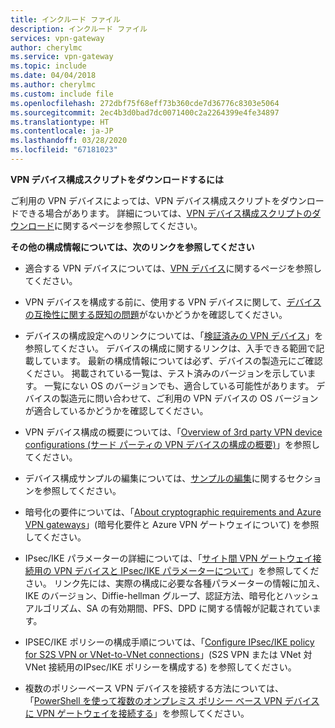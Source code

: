 ```yaml
---
title: インクルード ファイル
description: インクルード ファイル
services: vpn-gateway
author: cherylmc
ms.service: vpn-gateway
ms.topic: include
ms.date: 04/04/2018
ms.author: cherylmc
ms.custom: include file
ms.openlocfilehash: 272dbf75f68eff73b360cde7d36776c8303e5064
ms.sourcegitcommit: 2ec4b3d0bad7dc0071400c2a2264399e4fe34897
ms.translationtype: HT
ms.contentlocale: ja-JP
ms.lasthandoff: 03/28/2020
ms.locfileid: "67181023"
---
```

**VPN デバイス構成スクリプトをダウンロードするには**

ご利用の VPN デバイスによっては、VPN デバイス構成スクリプトをダウンロードできる場合があります。 詳細については、[VPN デバイス構成スクリプトのダウンロード](../articles/vpn-gateway/vpn-gateway-download-vpndevicescript.md)に関するページを参照してください。

**その他の構成情報については、次のリンクを参照してください**

- 適合する VPN デバイスについては、[VPN デバイス](../articles/vpn-gateway/vpn-gateway-about-vpn-devices.md)に関するページを参照してください。

- VPN デバイスを構成する前に、使用する VPN デバイスに関して、[デバイスの互換性に関する既知の問題](../articles/vpn-gateway/vpn-gateway-about-vpn-devices.md#known)がないかどうかを確認してください。

- デバイスの構成設定へのリンクについては、「[検証済みの VPN デバイス](../articles/vpn-gateway/vpn-gateway-about-vpn-devices.md#devicetable)」を参照してください。 デバイスの構成に関するリンクは、入手できる範囲で記載しています。 最新の構成情報については必ず、デバイスの製造元にご確認ください。 掲載されている一覧は、テスト済みのバージョンを示しています。 一覧にない OS のバージョンでも、適合している可能性があります。 デバイスの製造元に問い合わせて、ご利用の VPN デバイスの OS バージョンが適合しているかどうかを確認してください。

- VPN デバイス構成の概要については、「[Overview of 3rd party VPN device configurations (サード パーティの VPN デバイスの構成の概要)](../articles/vpn-gateway/vpn-gateway-3rdparty-device-config-overview.md)」を参照してください。

- デバイス構成サンプルの編集については、[サンプルの編集](../articles/vpn-gateway/vpn-gateway-about-vpn-devices.md#editing)に関するセクションを参照してください。

- 暗号化の要件については、「[About cryptographic requirements and Azure VPN gateways](../articles/vpn-gateway/vpn-gateway-about-compliance-crypto.md)」(暗号化要件と Azure VPN ゲートウェイについて) を参照してください。

- IPsec/IKE パラメーターの詳細については、「[サイト間 VPN ゲートウェイ接続用の VPN デバイスと IPsec/IKE パラメーターについて](../articles/vpn-gateway/vpn-gateway-about-vpn-devices.md#ipsec)」を参照してください。 リンク先には、実際の構成に必要な各種パラメーターの情報に加え、IKE のバージョン、Diffie-hellman グループ、認証方法、暗号化とハッシュ アルゴリズム、SA の有効期間、PFS、DPD に関する情報が記載されています。

- IPSEC/IKE ポリシーの構成手順については、「[Configure IPsec/IKE policy for S2S VPN or VNet-to-VNet connections](../articles/vpn-gateway/vpn-gateway-ipsecikepolicy-rm-powershell.md)」(S2S VPN または VNet 対 VNet 接続用のIPsec/IKE ポリシーを構成する) を参照してください。

- 複数のポリシーベース VPN デバイスを接続する方法については、「[PowerShell を使って複数のオンプレミス ポリシー ベース VPN デバイスに VPN ゲートウェイを接続する](../articles/vpn-gateway/vpn-gateway-connect-multiple-policybased-rm-ps.md)」を参照してください。
